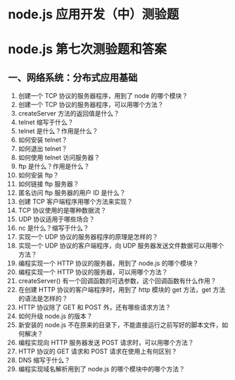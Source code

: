 # node.js 应用开发（中）测验题

# node.js 第七次测验题和答案

## 一、网络系统：分布式应用基础

1. 创建一个 TCP 协议的服务器程序，用到了 node 的哪个模块？
2. 创建一个 TCP 协议的服务器程序，可以用哪个方法？
3. createServer 方法的返回值是什么？
4. telnet 缩写于什么？
5. telnet 是什么？作用是什么？
6. 如何安装 telnet？
7. 如何退出 telnet？
8. 如何使用 telnet 访问服务器？
9. ftp 是什么？作用是什么？
10. 如何安装 ftp？
11. 如何链接 ftp 服务器？
13. 匿名访问 ftp 服务器的用户 ID 是什么？
14. 创建 TCP 客户端程序用哪个方法来实现？  
15. TCP 协议使用的是哪种数据流？  
16. UDP 协议适用于哪些场合？
17. nc 是什么？缩写于什么？
18. 实现一个 UDP 协议的服务器程序的原理是怎样的？  
19. 实现一个 UDP 协议的客户端程序，向 UDP 服务器发送文件数据可以用哪个方法？
20. 编程实现一个 HTTP 协议的服务器，用到了 node.js 的哪个模块？ 
21. 编程实现一个 HTTP 协议的服务器，可以用哪个方法？ 
22. createServer() 有一个回调函数的可选参数，这个回调函数有什么作用？
23. 在创建 HTTP 协议的客户端程序时，用到了 http 模块的 get 方法，get 方法的语法是怎样的？
24. HTTP 协议除了 GET 和 POST 外，还有哪些请求方法？
25. 如何升级 node.js 的版本？
26. 新安装的 node.js 不在原来的目录下，不能直接运行之前写好的脚本文件，如何解决？
27. 编程实现向 HTTP 服务器发送 POST 请求时，可以用哪个方法？
28. HTTP 协议的 GET 请求和 POST 请求在使用上有何区别？
29. DNS 缩写于什么？
30. 编程实现域名解析用到了 node.js 的哪个模块中的哪个方法？
